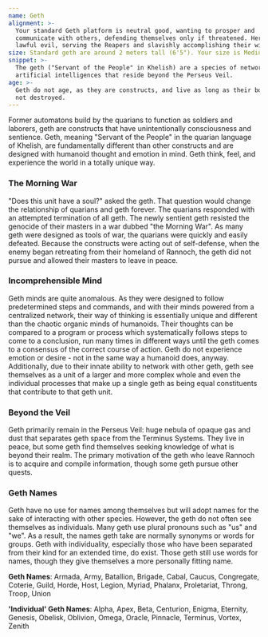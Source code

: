 ```yaml
---
name: Geth
alignment: >-
  Your standard Geth platform is neutral good, wanting to prosper and
  communicate with others, defending themselves only if threatened. Heretics are
  lawful evil, serving the Reapers and slavishly accomplishing their will.
size: Standard geth are around 2 meters tall (6'5"). Your size is Medium.
snippet: >-
  The geth ("Servant of the People" in Khelish) are a species of networked
  artificial intelligences that reside beyond the Perseus Veil.
age: >-
  Geth do not age, as they are constructs, and live as long as their bodies are
  not destroyed.
---
```

Former automatons build by the quarians to function as soldiers and laborers, geth are constructs that have
unintentionally consciousness and sentience. Geth, meaning "Servant of the People" in the quarian language of Khelish,
are fundamentally different than other constructs and are designed with humanoid thought and emotion in mind.
Geth think, feel, and experience the world in a totally unique way.

### The Morning War
"Does this unit have a soul?" asked the geth. That question would change the relationship of quarians and geth forever.
The quarians responded with an attempted termination of all geth. The newly sentient geth resisted the genocide of
their masters in a war dubbed "the Morning War". As many geth were designed as tools of war, the quarians were quickly
and easily defeated. Because the constructs were acting out of self-defense, when the enemy began retreating from their
homeland of Rannoch, the geth did not pursue and allowed their masters to leave in peace.

### Incomprehensible Mind
Geth minds are quite anomalous. As they were designed to follow predetermined steps and commands, and with their minds
powered from a centralized network, their way of thinking is essentially unique and different than the chaotic organic
minds of humanoids. Their thoughts can be compared to a program or process which systematically follows steps to come
to a conclusion, run many times in different ways until the geth comes to a consensus of the correct course of action.
Geth do not experience emotion or desire - not in the same way a humanoid does, anyway. Additionally, due to their
innate ability to network with other geth, geth see themselves as a unit of a larger and more complex whole and even
the individual processes that make up a single geth as being equal constituents that contribute to that geth unit.

### Beyond the Veil
Geth primarily remain in the Perseus Veil: huge nebula of opaque gas and dust that separates geth space from the
Terminus Systems. They live in peace, but some geth find themselves seeking knowledge of what is beyond their realm.
The primary motivation of the geth who leave Rannoch is to acquire and compile information, though some geth pursue other
quests.

### Geth Names
Geth have no use for names among themselves but will adopt names for the sake of interacting with other species.
However, the geth do not often see themselves as individuals. Many geth use plural pronouns such as "us" and "we".
As a result, the names geth take are normally synonyms or words for groups. Geth with individuality, especially those
who have been separated from their kind for an extended time, do exist. Those geth still use words for names, though
they give themselves a more personally fitting name.

__Geth Names__: Armada, Army, Batallion, Brigade, Cabal, Caucus, Congregate, Coterie, Guild, Horde, Host, Legion, Myriad, Phalanx, Proletariat, Throng, Troop, Union

__'Individual' Geth Names__: Alpha, Apex, Beta, Centurion, Enigma, Eternity, Genesis, Obelisk, Oblivion, Omega, Oracle, Pinnacle, Terminus, Vortex, Zenith

<me-source-reference pages="4-5" source="races" :additional="[{source: 'wiki', pages: 'Geth'}]"></me-source-reference>
